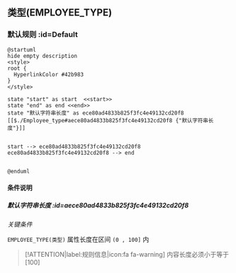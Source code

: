 ## 类型(EMPLOYEE_TYPE) <!-- {docsify-ignore-all} -->

   

### 默认规则 :id=Default

```plantuml
@startuml
hide empty description
<style>
root {
  HyperlinkColor #42b983
}
</style>

state "start" as start  <<start>>
state "end" as end <<end>>
state "默认字符串长度" as ece80ad4833b825f3fc4e49132cd20f8 [[$./Employee_type#aece80ad4833b825f3fc4e49132cd20f8 {"默认字符串长度"}]]


start --> ece80ad4833b825f3fc4e49132cd20f8 
ece80ad4833b825f3fc4e49132cd20f8 --> end 


@enduml
```

#### 条件说明

##### 默认字符串长度 :id=aece80ad4833b825f3fc4e49132cd20f8


*关键条件*


`EMPLOYEE_TYPE(类型)` 属性长度在区间 `(0 , 100]` 内

> [!ATTENTION|label:规则信息|icon:fa fa-warning]
> 内容长度必须小于等于[100]







